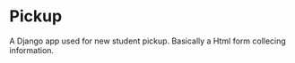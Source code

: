 Pickup
======

A Django app used for new student pickup.
Basically a Html form collecing information.
